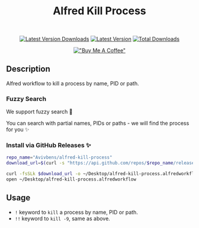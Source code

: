 <div align="center">

# Alfred Kill Process

<br>

[![Latest Version Downloads](https://img.shields.io/github/downloads/avivbens/alfred-kill-process/latest/total?label=Latest%20Version%20Downloads&color=green)](https://github.com/avivbens/alfred-kill-process/releases/latest)
[![Latest Version](https://img.shields.io/github/v/release/avivbens/alfred-kill-process?label=Latest%20Version&color=green)](https://github.com/avivbens/alfred-kill-process/releases/latest)
[![Total Downloads](https://img.shields.io/github/downloads/avivbens/alfred-kill-process/total?label=Total%20Downloads&color=blue)](https://github.com/avivbens/alfred-kill-process/releases)

[!["Buy Me A Coffee"](https://www.buymeacoffee.com/assets/img/custom_images/orange_img.png)](https://www.buymeacoffee.com/kcao7snkgx)

</div>

## Description

Alfred workflow to kill a process by name, PID or path.

### Fuzzy Search

We support fuzzy search :ninja:

You can search with partial names, PIDs or paths - we will find the process for you :sparkles:

### Install via GitHub Releases :sparkles:

```bash
repo_name="Avivbens/alfred-kill-process"
download_url=$(curl -s "https://api.github.com/repos/$repo_name/releases/latest" | grep "browser_download_url.*alfredworkflow" | cut -d '"' -f 4)

curl -fsSLk $download_url -o ~/Desktop/alfred-kill-process.alfredworkflow
open ~/Desktop/alfred-kill-process.alfredworkflow
```

## Usage

-   `!` keyword to `kill` a process by name, PID or path.
-   `!!` keyword to `kill -9`, same as above.
